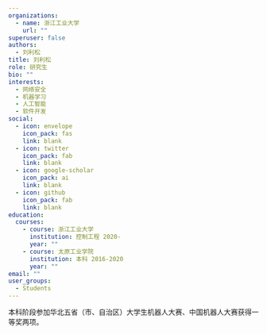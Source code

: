 ```yaml
---
organizations:
  - name: 浙江工业大学
    url: ""
superuser: false
authors:
  - 刘利松
title: 刘利松
role: 研究生
bio: ""
interests:
  - 网络安全
  - 机器学习
  - 人工智能
  - 软件开发
social:
  - icon: envelope
    icon_pack: fas
    link: blank
  - icon: twitter
    icon_pack: fab
    link: blank
  - icon: google-scholar
    icon_pack: ai
    link: blank
  - icon: github
    icon_pack: fab
    link: blank
education:
  courses:
    - course: 浙江工业大学
      institution: 控制工程 2020-
      year: ""
    - course: 太原工业学院
      institution: 本科 2016-2020
      year: ""
email: ""
user_groups:
  - Students
---
```

本科阶段参加华北五省（市、自治区）大学生机器人大赛、中国机器人大赛获得一等奖两项。